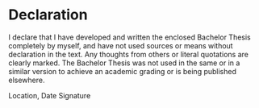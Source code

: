 # Declaration
I declare that I have developed and written the enclosed Bachelor Thesis completely by myself, and have not used sources or means without declaration in the text. Any  thoughts from others or literal quotations are clearly marked. The Bachelor Thesis was not used in the same or in a similar version to achieve an academic grading or is being published elsewhere.

Location, Date Signature
